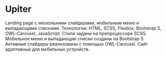 # Upiter

Landing page с несколькими слайдерами, мобильным меню и выпадающими списками. Технологии: HTML, SCSS, Flexbox, Bootstrap 5, OWL-Carousel, JavaScript. Стили заданы на препроцессоре SCSS. Мобильное меню и выпадающие списки созданы на Bootstrap 5. Активные слайдеры реализованы с помощью OWL-Carousel. Сайт адаптивный для мобильных устройств.
